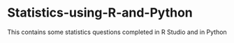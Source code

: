 # Statistics-using-R-and-Python
This contains some statistics questions completed in R Studio and in Python
